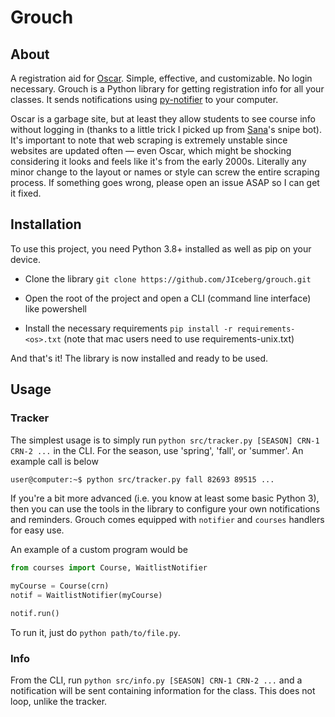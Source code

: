 # Grouch

## About

A registration aid for [Oscar](https://oscar.gatech.edu). Simple, effective, and customizable. No login necessary. Grouch is a Python library for getting registration info for all your classes. It sends notifications using [py-notifier](https://pypi.org/project/py-notifier/) to your computer.

Oscar is a garbage site, but at least they allow students to see course info without logging in (thanks to a little trick I picked up from [Sana](https://github.com/CrimsonMarten)'s snipe bot). It's important to note that web scraping is extremely unstable since websites are updated often &mdash; even Oscar, which might be shocking considering it looks and feels like it's from the early 2000s. Literally any minor change to the layout or names or style can screw the entire scraping process. If something goes wrong, please open an issue ASAP so I can get it fixed.

## Installation

To use this project, you need Python 3.8+ installed as well as pip on your device.

* Clone the library `git clone https://github.com/JIceberg/grouch.git`

* Open the root of the project and open a CLI (command line interface) like powershell

* Install the necessary requirements `pip install -r requirements-<os>.txt` (note that mac users need to use requirements-unix.txt)

And that's it! The library is now installed and ready to be used.

## Usage

### Tracker

The simplest usage is to simply run `python src/tracker.py [SEASON] CRN-1 CRN-2 ...` in the CLI.
For the season, use 'spring', 'fall', or 'summer'. An example call is below
```sh
user@computer:~$ python src/tracker.py fall 82693 89515 ...
```

If you're a bit more advanced (i.e. you know at least some basic Python 3), then you can
use the tools in the library to configure your own notifications and reminders. Grouch
comes equipped with `notifier` and `courses` handlers for easy use.

An example of a custom program would be
```python
from courses import Course, WaitlistNotifier

myCourse = Course(crn)
notif = WaitlistNotifier(myCourse)

notif.run()
```
To run it, just do `python path/to/file.py`.

### Info

From the CLI, run `python src/info.py [SEASON] CRN-1 CRN-2 ...` and a notification will be sent
containing information for the class. This does not loop, unlike the tracker.
